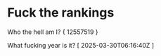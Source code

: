 # Fuck the rankings

Who the hell am I?
{ 12557519 }

What fucking year is it?
[ 2025-03-30T06:16:40Z ]
